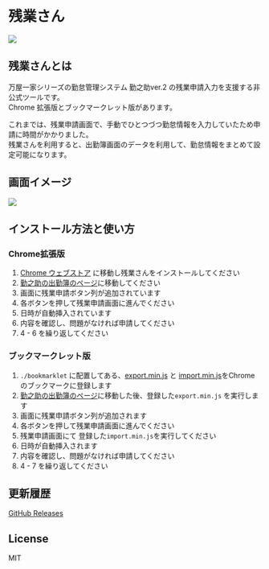 # 残業さん

![](https://cloud.githubusercontent.com/assets/3190760/22357050/0625f9bc-e479-11e6-95cb-5f50f7c73af2.png)

## 残業さんとは
万屋一家シリーズの勤怠管理システム 勤之助ver.2 の残業申請入力を支援する非公式ツールです。  
Chrome 拡張版とブックマークレット版があります。

これまでは、残業申請画面で、手動でひとつづつ勤怠情報を入力していたため申請に時間がかかりました。  
残業さんを利用すると、出勤簿画面のデータを利用して、勤怠情報をまとめて設定可能になります。


## 画面イメージ
![](https://cloud.githubusercontent.com/assets/3190760/22358490/dfb923f8-e482-11e6-8717-5f765e13c0cd.png)


## インストール方法と使い方

### Chrome拡張版
1. [Chrome ウェブストア](https://chrome.google.com/webstore/detail/%E6%AE%8B%E6%A5%AD%E3%81%95%E3%82%93/icfemmjdbnbjkpghbjjeecfgolbdiajh?hl=ja) に移動し残業さんをインストールしてください
2. [勤之助の出勤簿のページ](https://www.4628.jp/?module=timesheet&action=browse)に移動してください
3. 画面に残業申請ボタン列が追加されています
4. 各ボタンを押して残業申請画面に進んでください
5. 日時が自動挿入されています
6. 内容を確認し、問題がなければ申請してください
7. 4 - 6 を繰り返してください


### ブックマークレット版
1. `./bookmarklet` に配置してある、[export.min.js](https://raw.githubusercontent.com/umesan/overtime-application/master/bookmarklet/export.min.js) と [import.min.js](https://raw.githubusercontent.com/umesan/overtime-application/master/bookmarklet/import.min.js)をChromeのブックマークに登録します
2. [勤之助の出勤簿のページ](https://www.4628.jp/?module=timesheet&action=browse)に移動した後、登録した`export.min.js` を実行します
3. 画面に残業申請ボタン列が追加されます
4. 各ボタンを押して残業申請画面に進んでください
5. 残業申請画面にて 登録した`import.min.js`を実行してください
6. 日時が自動挿入されます
7. 内容を確認し、問題がなければ申請してください
8. 4 - 7 を繰り返してください


## 更新履歴
[GitHub Releases](https://github.com/umesan/overtime-application/releases)


## License
MIT
